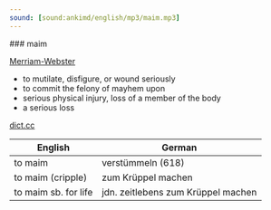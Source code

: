 ```yaml
---
sound: [sound:ankimd/english/mp3/maim.mp3]
---
```


\### maim

[Merriam-Webster](https://www.merriam-webster.com/dictionary/maim)

- to mutilate, disfigure, or wound seriously
- to commit the felony of mayhem upon
- serious physical injury, loss of a member of the body
- a serious loss

[dict.cc](https://www.dict.cc/maim)

| English        | German       |
| -------------- | ------------ |
| to maim | verstümmeln (618) |
| to maim (cripple) | zum Krüppel machen |
| to maim sb. for life | jdn. zeitlebens zum Krüppel machen |
